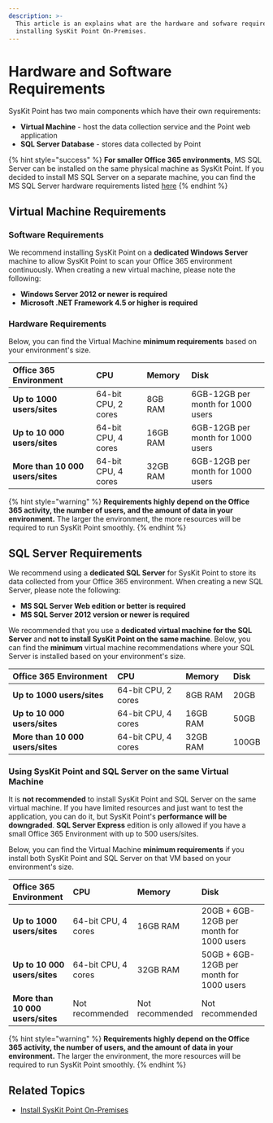 ```yaml
---
description: >-
  This article is an explains what are the hardware and sofware requirements for
  installing SysKit Point On-Premises.
---
```


# Hardware and Software Requirements

SysKit Point has two main components which have their own requirements:

* **Virtual Machine** - host the data collection service and the Point web application
* **SQL Server Database** - stores data collected by Point

{% hint style="success" %}
**For smaller Office 365 environments**, MS SQL Server can be installed on the same physical machine as SysKit Point. If you decided to install MS SQL Server on a separate machine, you can find the MS SQL Server hardware requirements listed [here](syskit-point-database.md)
{% endhint %}

## Virtual Machine Requirements

### Software Requirements

We recommend installing SysKit Point on a **dedicated Windows Server** machine to allow SysKit Point to scan your Office 365 environment continuously. When creating a new virtual machine, please note the following:

* **Windows Server 2012 or newer is required** 
* **Microsoft .NET Framework 4.5 or higher is required**

### Hardware Requirements

Below, you can find the Virtual Machine **minimum requirements** based on your environment's size.

| Office 365 Environment | CPU | Memory | Disk |
| :--- | :--- | :--- | :--- |
| **Up to 1000 users/sites** | 64-bit CPU, 2 cores | 8GB RAM | 6GB-12GB per month for 1000 users |
| **Up to 10 000 users/sites** | 64-bit CPU, 4 cores | 16GB RAM | 6GB-12GB per month for 1000 users |
| **More than 10 000 users/sites** | 64-bit CPU, 4 cores | 32GB RAM | 6GB-12GB per month for 1000 users |

{% hint style="warning" %}
**Requirements highly depend on the Office 365 activity, the number of users, and the amount of data in your environment.** The larger the environment, the more resources will be required to run SysKit Point smoothly.
{% endhint %}

## SQL Server Requirements

We recommend using a **dedicated SQL Server** for SysKit Point to store its data collected from your Office 365 environment. When creating a new SQL Server, please note the following:

* **MS SQL Server Web edition or better is required**
* **MS SQL Server 2012 version or newer is required**

We recommended that you use a **dedicated virtual machine for the SQL Server** and **not to install SysKit Point on the same machine**. Below, you can find the **minimum** virtual machine recommendations where your SQL Server is installed based on your environment's size.

| Office 365 Environment | CPU | Memory | Disk |
| :--- | :--- | :--- | :--- |
| **Up to 1000 users/sites** | 64-bit CPU, 2 cores | 8GB RAM | 20GB |
| **Up to 10 000 users/sites** | 64-bit CPU, 4 cores | 16GB RAM | 50GB |
| **More than 10 000 users/sites** | 64-bit CPU, 4 cores | 32GB RAM | 100GB |

### Using SysKit Point and SQL Server on the same Virtual Machine

It is **not recommended** to install SysKit Point and SQL Server on the same virtual machine. If you have limited resources and just want to test the application, you can do it, but SysKit Point's **performance will be downgraded**. **SQL Server Express** edition is only allowed if you have a small Office 365 Environment with up to 500 users/sites.

Below, you can find the Virtual Machine **minimum requirements** if you install both SysKit Point and SQL Server on that VM based on your environment's size.

| Office 365 Environment | CPU | Memory | Disk |
| :--- | :--- | :--- | :--- |
| **Up to 1000 users/sites** | 64-bit CPU, 4 cores | 16GB RAM | 20GB + 6GB-12GB per month for 1000 users |
| **Up to 10 000 users/sites** | 64-bit CPU, 4 cores | 32GB RAM | 50GB + 6GB-12GB per month for 1000 users |
| **More than 10 000 users/sites** | Not recommended | Not recommended | Not recommended |

{% hint style="warning" %}
**Requirements highly depend on the Office 365 activity, the number of users, and the amount of data in your environment.** The larger the environment, the more resources will be required to run SysKit Point smoothly.
{% endhint %}

## Related Topics

* [Install SysKit Point On-Premises](overview.md) 

